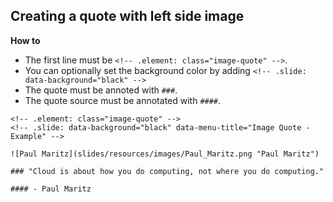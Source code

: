 <!-- .slide: data-menu-title="Centered Quote - Source" -->

## Creating a quote with left side image

**How to**
* The first line must be `<!-- .element: class="image-quote" -->`.
* You can optionally set the background color by adding `<!-- .slide: data-background="black" -->`
* The quote must be annoted with `###`.
* The quote source must be annotated with `####`.

```
<!-- .element: class="image-quote" -->
<!-- .slide: data-background="black" data-menu-title="Image Quote - Example" -->

![Paul Maritz](slides/resources/images/Paul_Maritz.png "Paul Maritz")

### "Cloud is about how you do computing, not where you do computing."

#### - Paul Maritz

```
